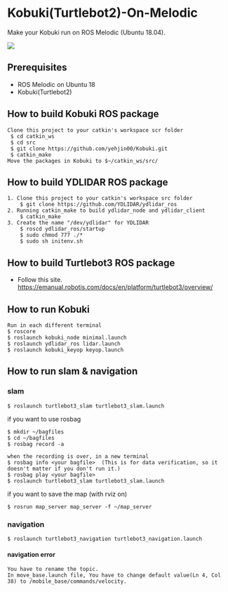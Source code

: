 # Kobuki(Turtlebot2)-On-Melodic
Make your Kobuki run on ROS Melodic (Ubuntu 18.04).

![](https://www.turtlebot.com/assets/images/turtlebot_2_lg.png)

## Prerequisites

- ROS Melodic on Ubuntu 18
- Kobuki(Turtlebot2)


## How to build Kobuki ROS package
```
Clone this project to your catkin's workspace scr folder
 $ cd catkin_ws
 $ cd src
 $ git clone https://github.com/yehjin00/Kobuki.git
 $ catkin_make
Move the packages in Kobuki to $~/catkin_ws/src/
```

## How to build YDLIDAR ROS package
```
1. Clone this project to your catkin's workspace src folder
    $ git clone https://github.com/YDLIDAR/ydlidar_ros
2. Running catkin_make to build ydlidar_node and ydlidar_client
    $ catkin_make
3. Create the name "/dev/ydlidar" for YDLIDAR
    $ roscd ydlidar_ros/startup
    $ sudo chmod 777 ./*
    $ sudo sh initenv.sh
```
## How to build Turtlebot3 ROS package
* Follow this site.
https://emanual.robotis.com/docs/en/platform/turtlebot3/overview/

## How to run Kobuki
```
Run in each different terminal
$ roscore
$ roslaunch kobuki_node minimal.launch
$ roslaunch ydlidar_ros lidar.launch
$ roslaunch kobuki_keyop keyop.launch
```

## How to run slam & navigation
### slam
```
$ roslaunch turtlebot3_slam turtlebot3_slam.launch
```
if you want to use rosbag
```
$ mkdir ~/bagfiles
$ cd ~/bagfiles
$ rosbag record -a

when the recording is over, in a new terminal
$ rosbag info <your bagfile>  (This is for data verification, so it doesn't matter if you don't run it.)
$ rosbag play <your bagfile>
$ roslaunch turtlebot3_slam turtlebot3_slam.launch
```


if you want to save the map (with rviz on)
```
$ rosrun map_server map_server -f ~/map_server
```
### navigation
```
$ roslaunch turtlebot3_navigation turtlebot3_navigation.launch
```
#### navigation error
```
You have to rename the topic.
In move_base.launch file, You have to change default value(Ln 4, Col 38) to /mobile_base/commands/velocity.
```
